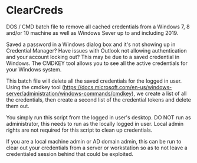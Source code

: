 # ClearCreds
DOS / CMD batch file to remove all cached credentials from a Windows 7, 8 and/or 10 machine as well as Windows Sever up to and including 2019.

Saved a password in a Windows dialog box and it's not showing up in Credential Manager?  Have issues with Outlook not allowing authentication and your account locking out?  This may be due to a saved credential in Windows.  The CMDKEY tool allows you to see all the active credentials for your Windows system.

This batch file will delete all the saved credentials for the logged in user.  Using the cmdkey tool (https://docs.microsoft.com/en-us/windows-server/administration/windows-commands/cmdkey), we create a list of all the credentials, then create a second list of the credential tokens and delete them out.

You simply run this script from the logged in user's desktop. DO NOT run as administrator, this needs to run as the locally logged in user. Local admin rights are not required  for this script to clean up credentials.

If you are a local machine admin or AD domain admin, this can be run to clear out your credentials from a server or workstation so as to not leave a credentialed session behind that could be exploited.
